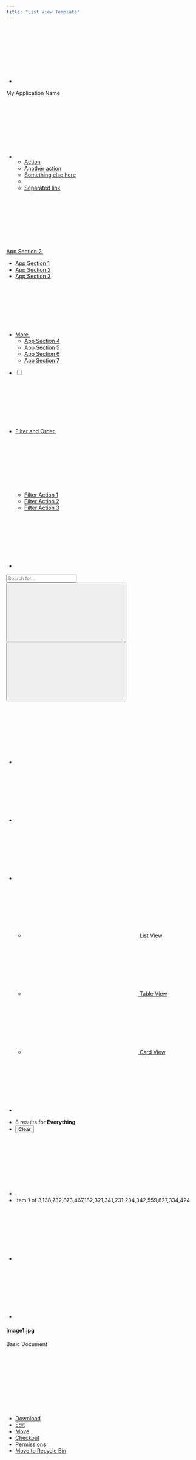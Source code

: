 ```yaml
---
title: "List View Template"
---
```


<nav class="application-bar application-bar-dark navbar navbar-expand-md">
	<div class="container-fluid container-fluid-max-xl">
		<ul class="navbar-nav">
			<li class="nav-item">
				<a class="nav-link nav-link-monospaced" href="#1">
					<svg class="lexicon-icon lexicon-icon-product-menu-closed" focusable="false" role="presentation">
						<use href="/images/icons/icons.svg#product-menu-closed" />
					</svg>
				</a>
			</li>
		</ul>
		<div class="navbar-title navbar-text-truncate">My Application Name</div>
		<ul class="navbar-nav">
			<li class="dropdown nav-item">
				<a aria-expanded="false" aria-haspopup="true" class="dropdown-toggle nav-link nav-link-monospaced" data-toggle="dropdown" href="#1" role="button">
					<svg class="lexicon-icon lexicon-icon-ellipsis-v" focusable="false" role="presentation">
						<use href="/images/icons/icons.svg#ellipsis-v" />
					</svg>
				</a>
				<ul aria-labelledby="navbarDropdownMenuLink" class="dropdown-menu dropdown-menu-right">
					<li><a class="dropdown-item" href="#1">Action</a></li>
					<li><a class="dropdown-item" href="#1">Another action</a></li>
					<li><a class="dropdown-item" href="#1">Something else here</a></li>
					<li class="dropdown-divider"></li>
					<li><a class="dropdown-item" href="#1">Separated link</a></li>
				</ul>
			</li>
		</ul>
	</div>
</nav>

<nav class="navbar navbar-collapse-absolute navbar-expand-md navbar-underline navigation-bar navigation-bar-secondary">
	<div class="container-fluid container-fluid-max-xl">
		<a aria-controls="navigationBarCollapse01" aria-expanded="false" aria-label="Toggle navigation" class="collapsed navbar-toggler navbar-toggler-link" data-toggle="collapse" href="#navigationBarCollapse01" role="button">
			<span class="navbar-text-truncate">App Section 2</span>
			<svg class="lexicon-icon lexicon-icon-caret-bottom" focusable="false" role="presentation">
				<use href="/images/icons/icons.svg#caret-bottom" />
			</svg>
		</a>
		<div class="collapse navbar-collapse" id="navigationBarCollapse01">
			<div class="container-fluid container-fluid-max-xl">
				<ul class="navbar-nav">
					<li class="nav-item">
						<a class="nav-link" href="#1">
							<span class="navbar-text-truncate">App Section 1</span>
						</a>
					</li>
					<li aria-label="Current Page" class="nav-item">
						<a class="active nav-link" href="#1">
							<span class="navbar-text-truncate">App Section 2</span>
						</a>
					</li>
					<li class="nav-item">
						<a class="nav-link" href="#1">
							<span class="navbar-text-truncate">App Section 3</span>
						</a>
					</li>
					<li class="dropdown nav-item show-dropdown-on-collapse">
						<a aria-expanded="false" aria-haspopup="true" class="dropdown-toggle nav-link" data-toggle="dropdown" href="#1" role="button">
							<span class="navbar-text-truncate">More</span>
							<svg class="lexicon-icon lexicon-icon-caret-bottom" focusable="false" role="presentation">
								<use href="/images/icons/icons.svg#caret-bottom" />
							</svg>
						</a>
						<ul aria-labelledby="" class="dropdown-menu">
							<li><a class="dropdown-item" href="#1">App Section 4</a></li>
							<li><a class="dropdown-item" href="#1">App Section 5</a></li>
							<li><a class="dropdown-item" href="#1">App Section 6</a></li>
							<li><a class="dropdown-item" href="#1">App Section 7</a></li>
						</ul>
					</li>
				</ul>
			</div>
		</div>
	</div>
</nav>

<nav class="management-bar management-bar-light navbar navbar-expand-md">
	<div class="container-fluid container-fluid-max-xl">
		<ul class="navbar-nav">
			<li class="nav-item">
				<div class="custom-control custom-checkbox">
					<label>
						<input class="custom-control-input" type="checkbox"/>
						<span class="custom-control-label"></span>
					</label>
				</div>
			</li>
			<li class="dropdown nav-item">
				<a aria-expanded="false" class="dropdown-toggle nav-link navbar-breakpoint-down-d-none" data-toggle="dropdown" href="#1" role="button">
					<span class="navbar-text-truncate">Filter and Order</span>
					<svg class="lexicon-icon lexicon-icon-caret-bottom" focusable="false" role="presentation">
						<use href="/images/icons/icons.svg#caret-bottom" />
					</svg>
				</a>
				<a aria-expanded="false" class="nav-link nav-link-monospaced dropdown-toggle navbar-breakpoint-d-none" data-toggle="dropdown" href="#1" role="button">
					<svg class="lexicon-icon lexicon-icon-filter" focusable="false" role="presentation">
						<use href="/images/icons/icons.svg#filter" />
					</svg>
				</a>
				<ul class="dropdown-menu" role="menu">
					<li><a class="dropdown-item" href="#1">Filter Action 1</a></li>
					<li><a class="dropdown-item" href="#1">Filter Action 2</a></li>
					<li><a class="dropdown-item" href="#1">Filter Action 3</a></li>
				</ul>
			</li>
			<li class="nav-item">
				<a class="nav-link nav-link-monospaced order-arrow-up-active" href="#1">
					<svg class="lexicon-icon lexicon-icon-order-arrow" focusable="false" role="presentation">
						<use href="/images/icons/icons.svg#order-arrow" />
					</svg>
				</a>
			</li>
		</ul>
		<div class="navbar-form navbar-form-autofit navbar-overlay navbar-overlay-sm-down">
			<div class="container-fluid container-fluid-max-xl">
				<form role="search">
					<div class="input-group">
						<div class="input-group-item">
							<input class="form-control input-group-inset input-group-inset-after" placeholder="Search for..." type="text"/>
							<span class="input-group-inset-item input-group-inset-item-after">
								<button class="btn btn-unstyled" type="submit">
									<svg class="lexicon-icon lexicon-icon-search" focusable="false" role="presentation">
										<use href="/images/icons/icons.svg#search" />
									</svg>
								</button>
								<button class="btn btn-unstyled d-none" type="button">
									<svg class="lexicon-icon lexicon-icon-times" focusable="false" role="presentation">
										<use href="/images/icons/icons.svg#times" />
									</svg>
								</button>
							</span>
						</div>
					</div>
				</form>
			</div>
		</div>
		<ul class="navbar-nav">
			<li class="nav-item navbar-breakpoint-d-none">
				<a class="nav-link nav-link-monospaced clay-site-open-overlay-sm-down" href="#1">
					<svg class="lexicon-icon lexicon-icon-search" focusable="false" role="presentation">
						<use href="/images/icons/icons.svg#search" />
					</svg>
				</a>
			</li>
			<li class="nav-item">
				<a class="nav-link nav-link-monospaced" href="#uniqueSidenavCollapseId1" id="uniqueSidenavToggler1" role="button">
					<svg class="lexicon-icon lexicon-icon-info-circle-open" focusable="false" role="presentation">
						<use href="/images/icons/icons.svg#info-circle-open" />
					</svg>
				</a>
			</li>
			<li class="dropdown nav-item">
				<a aria-expanded="false" class="dropdown-toggle nav-link nav-link-monospaced" data-toggle="dropdown" href="#1" role="button">
					<svg class="lexicon-icon lexicon-icon-list" focusable="false" role="presentation">
						<use href="/images/icons/icons.svg#list" />
					</svg>
				</a>
				<ul class="dropdown-menu dropdown-menu-right dropdown-menu-indicator-start" role="menu">
					<li>
						<a class="active dropdown-item" href="#1">
							<span class="dropdown-item-indicator">
								<svg class="lexicon-icon lexicon-icon-list" focusable="false" role="presentation">
									<use href="/images/icons/icons.svg#list" />
								</svg>
							</span>
							List View
						</a>
					</li>
					<li>
						<a class="dropdown-item" href="#1">
							<span class="dropdown-item-indicator">
								<svg class="lexicon-icon lexicon-icon-table" focusable="false" role="presentation">
									<use href="/images/icons/icons.svg#table" />
								</svg>
							</span>
							Table View
						</a>
					</li>
					<li>
						<a class="dropdown-item" href="#1">
							<span class="dropdown-item-indicator">
								<svg class="lexicon-icon lexicon-icon-cards2" focusable="false" role="presentation">
									<use href="/images/icons/icons.svg#cards2" />
								</svg>
							</span>
							Card View
						</a>
					</li>
				</ul>
			</li>
			<li class="nav-item">
				<a class="btn btn-primary nav-btn nav-btn-monospaced navbar-breakpoint-down-d-none" href="#1">
					<svg class="lexicon-icon lexicon-icon-plus" focusable="false" role="presentation">
						<use href="/images/icons/icons.svg#plus" />
					</svg>
				</a>
			</li>
		</ul>
	</div>
</nav>

<nav class="tbar subnav-tbar subnav-tbar-primary">
	<div class="container-fluid container-fluid-max-xl">
		<ul class="tbar-nav">
			<li class="tbar-item tbar-item-expand">
				<div class="tbar-section">
					<span class="component-text text-truncate-inline">
						<span class="text-truncate">8 results for <strong>Everything</strong></span>
					</span>
				</div>
			</li>
			<li class="tbar-item">
				<button class="btn btn-unstyled component-link tbar-link" type="button">Clear</button>
			</li>
		</ul>
	</div>
</nav>

<div class="closed sidenav-container" id="uniqueSidenavCollapseId1">
	<div class="sidenav-menu-slider">
		<div class="sidebar sidebar-light sidenav-menu">
			<nav class="component-tbar tbar">
				<div class="container-fluid">
					<ul class="tbar-nav">
						<li class="tbar-item">
							<a class="component-action disabled" href="#disabled" role="button" tabindex="-1">
								<svg class="lexicon-icon lexicon-icon-angle-left" focusable="false" role="presentation">
									<use href="/images/icons/icons.svg#angle-left" />
								</svg>
							</a>
						</li>
						<li class="tbar-item tbar-item-expand">
							<div class="tbar-section">
								<span class="text-truncate-inline">
									<span class="text-truncate">Item 1 of 3,138,732,873,467,182,321,341,231,234,342,559,827,334,424</span>
								</span>
							</div>
						</li>
						<li class="tbar-item">
							<a class="component-action" href="#1" role="button">
								<svg class="lexicon-icon lexicon-icon-angle-right" focusable="false" role="presentation">
									<use href="/images/icons/icons.svg#angle-right" />
								</svg>
							</a>
						</li>
						<li class="tbar-item">
							<a class="component-action sidenav-close" href="#1" role="button">
								<svg class="lexicon-icon lexicon-icon-times" focusable="false" role="presentation">
									<use href="/images/icons/icons.svg#times" />
								</svg>
							</a>
						</li>
					</ul>
				</div>
			</nav>
			<div class="sidebar-header">
				<div class="autofit-row sidebar-section">
					<div class="autofit-col autofit-col-expand">
						<h4 class="component-title">
							<span class="text-truncate-inline">
								<a class="text-truncate" href="#1">Image1.jpg</a>
							</span>
						</h4>
						<p class="component-subtitle">Basic Document</p>
					</div>
					<div class="autofit-col">
						<div class="dropdown dropdown-action">
							<a aria-expanded="false" aria-haspopup="true" class="component-action dropdown-toggle" data-toggle="dropdown" href="#1" role="button">
								<svg class="lexicon-icon lexicon-icon-ellipsis-v" focusable="false" role="presentation">
									<use href="/images/icons/icons.svg#ellipsis-v" />
								</svg>
							</a>
							<ul class="dropdown-menu">
								<li><a class="dropdown-item" href="#1" role="button">Download</a></li>
								<li><a class="dropdown-item" href="#1">Edit</a></li>
								<li><a class="dropdown-item" href="#1">Move</a></li>
								<li><a class="dropdown-item" href="#1" role="button">Checkout</a></li>
								<li><a class="dropdown-item" href="#1">Permissions</a></li>
								<li><a class="dropdown-item" href="#1" role="button">Move to Recycle Bin</a></li>
							</ul>
						</div>
					</div>
				</div>
			</div>
			<div class="sidebar-body">
				<nav class="component-navigation-bar navbar navigation-bar navbar-collapse-absolute navbar-expand-md navbar-underline">
					<a aria-controls="sidebarLightCollapse00" aria-expanded="false" aria-label="Toggle Navigation" class="collapsed navbar-toggler navbar-toggler-link" data-toggle="collapse" href="#sidebarLightCollapse00" role="button">
						<span class="navbar-text-truncate">Details</span>
						<svg class="lexicon-icon lexicon-icon-caret-bottom" focusable="false" role="presentation">
							<use href="/images/icons/icons.svg#caret-bottom" />
						</svg>
					</a>
					<div class="collapse navbar-collapse" id="sidebarLightCollapse00">
						<ul class="nav navbar-nav" role="tablist">
							<li class="nav-item">
								<a aria-controls="sidebarLightDetails" class="active nav-link" data-toggle="tab" href="#sidebarLightDetails" id="sidebarLightDetailsTab" role="tab">
									<span class="navbar-text-truncate">Details</span>
								</a>
							</li>
							<li class="nav-item">
								<a aria-controls="sidebarLightVersions" class="nav-link" data-toggle="tab" href="#sidebarLightVersions" id="sidebarLightVersionsTab" role="tab">
									<span class="navbar-text-truncate">Versions</span>
								</a>
							</li>
						</ul>
					</div>
				</nav>
				<div class="tab-content">
					<div aria-labelledby="sidebarLightDetailsTab" class="active fade show tab-pane" id="sidebarLightDetails" role="tabpanel">
						<div class="aspect-ratio aspect-ratio-16-to-9 sidebar-panel" style="margin-top:1.5rem;">
							<img alt="thumbnail" class="aspect-ratio-item-center-middle aspect-ratio-item-fluid" src="/images/DeathtoStock_Desk4.jpg" />
							<div class="sticker sticker-bottom-left sticker-danger">JPG</div>
						</div>
						<dl class="sidebar-dl sidebar-section">
							<dt class="sidebar-dt">Url</dt>
							<dd class="sidebar-dd">
								<a href="#1">http://localhost:8080/documents/20140/</a>
							</dd>
							<dt class="sidebar-dt">Webdav Url</dt>
							<dd class="sidebar-dd">
								<a href="#1">http://localhost:8080/webdav/guest/</a>
							</dd>
							<dt class="sidebar-dt">Created</dt>
							<dd class="sidebar-dd">
								<a href="#1">Helen Smith</a>
							</dd>
							<dt class="sidebar-dt">Description</dt>
							<dd class="sidebar-dd">A picture of a person using a ruler and exacto knife to cut construction paper.</dd>
							<dt class="sidebar-dt">Size</dt>
							<dd class="sidebar-dd">745KB</dd>
							<dt class="sidebar-dt">Extension</dt>
							<dd class="sidebar-dd">PNG</dd>
							<dt class="sidebar-dt">Version</dt>
							<dd class="sidebar-dd">2.0</dd>
							<dt class="sidebar-dt">Tags</dt>
							<dd class="sidebar-dd">
								<span class="label label-lg label-secondary">
									<span class="label-item label-item-expand">Tag One</span>
								</span>
								<span class="label label-lg label-secondary">
									<span class="label-item label-item-expand">Tag Two</span>
								</span>
								<span class="label label-lg label-secondary">
									<span class="label-item label-item-expand">Tag Three</span>
								</span>
								<span class="label label-lg label-secondary">
									<span class="label-item label-item-expand">Tag Four</span>
								</span>
								<span class="label label-lg label-secondary">
									<span class="label-item label-item-expand">Tag Five</span>
								</span>
								<span class="label label-lg label-secondary">
									<span class="label-item label-item-expand">Tag Six</span>
								</span>
								<span class="label label-lg label-secondary">
									<span class="label-item label-item-expand">Tag Seven</span>
								</span>
								<span class="label label-lg label-secondary">
									<span class="label-item label-item-expand">Tag Eight</span>
								</span>
							</dd>
							<dt class="sidebar-dt">Related Assets</dt>
							<dd class="sidebar-dd">
								<ul class="list-group sidebar-list-group">
									<li class="list-group-item list-group-item-flex">
										<div class="autofit-col">
											<div class="sticker sticker-secondary">
												<span class="inline-item">
													<svg class="lexicon-icon lexicon-icon-folder" focusable="false" role="presentation">
														<use href="/images/icons/icons.svg#folder" />
													</svg>
												</span>
											</div>
										</div>
										<div class="autofit-col autofit-col-expand">
											<section class="autofit-section">
												<div class="list-group-title text-truncate-inline">
													<a class="text-truncate" href="#1">ReallySuperInsanelyJustIncrediblyLongAndTotallyNotPossibleWordButWeAreReallyTryingToCoverAllOurBasesHereJustInCaseSomeoneIsNutsAsPerUsual</a>
												</div>
											</section>
										</div>
									</li>
									<li class="list-group-item list-group-item-flex">
										<div class="autofit-col">
											<div class="sticker sticker-secondary">
												<span class="inline-item">
													<svg class="lexicon-icon lexicon-icon-folder" focusable="false" role="presentation">
														<use href="/images/icons/icons.svg#folder" />
													</svg>
												</span>
											</div>
										</div>
										<div class="autofit-col autofit-col-expand">
											<section class="autofit-section">
												<div class="list-group-title text-truncate-inline">
													<a class="text-truncate" href="#1">Surf Blog Entry Two</a>
												</div>
											</section>
										</div>
									</li>
								</ul>
							</dd>
						</dl>
					</div>
					<div aria-labelledby="sidebarLightVersionsTab" class="fade tab-pane" id="sidebarLightVersions" role="tabpanel">
						<ul class="list-group sidebar-list-group">
							<li class="list-group-item list-group-item-flex">
								<div class="autofit-col autofit-col-expand">
									<div class="list-group-title">Version 1.2</div>
									<div class="list-group-subtitle">By Helen, on 8/31/17 9:15am</div>
									<div class="list-group-subtext">No Change Log</div>
								</div>
								<div class="autofit-col">
									<div class="dropdown dropdown-action">
										<a aria-expanded="false" aria-haspopup="true" class="component-action dropdown-toggle" data-toggle="dropdown" href="#1" id="sidebarLightListDropdownId01" role="button">
											<svg class="lexicon-icon lexicon-icon-ellipsis-v" focusable="false" role="presentation">
												<use href="/images/icons/icons.svg#ellipsis-v" />
											</svg>
										</a>
										<ul aria-labelledBy="sidebarLightListDropdownId01" class="dropdown-menu">
											<li><a class="dropdown-item" href="#1" role="button">Download</a></li>
											<li><a class="dropdown-item" href="#1">Edit</a></li>
											<li><a class="dropdown-item" href="#1">Move</a></li>
											<li><a class="dropdown-item" href="#1" role="button">Checkout</a></li>
											<li><a class="dropdown-item" href="#1">Permissions</a></li>
											<li><a class="dropdown-item" href="#1" role="button">Move to Recycle Bin</a></li>
										</ul>
									</div>
								</div>
							</li>
							<li class="list-group-item list-group-item-flex">
								<div class="autofit-col autofit-col-expand">
									<div class="list-group-title">Version 1.1</div>
									<div class="list-group-subtitle">By Helen, on 8/31/17 8:00am</div>
									<div class="list-group-subtext">No Change Log</div>
								</div>
								<div class="autofit-col">
									<div class="dropdown dropdown-action">
										<a aria-expanded="false" aria-haspopup="true" class="component-action dropdown-toggle" data-toggle="dropdown" href="#1" id="sidebarLightListDropdownId02" role="button">
											<svg class="lexicon-icon lexicon-icon-ellipsis-v" focusable="false" role="presentation">
												<use href="/images/icons/icons.svg#ellipsis-v" />
											</svg>
										</a>
										<ul aria-labelledBy="sidebarLightListDropdownId02" class="dropdown-menu">
											<li><a class="dropdown-item" href="#1" role="button">Download</a></li>
											<li><a class="dropdown-item" href="#1">Edit</a></li>
											<li><a class="dropdown-item" href="#1">Move</a></li>
											<li><a class="dropdown-item" href="#1" role="button">Checkout</a></li>
											<li><a class="dropdown-item" href="#1">Permissions</a></li>
											<li><a class="dropdown-item" href="#1" role="button">Move to Recycle Bin</a></li>
										</ul>
									</div>
								</div>
							</li>
						</ul>
					</div>
				</div>
			</div>
		</div>
	</div>
	<div class="container-fluid container-fluid-max-xl container-view sidenav-content">
		<form>
			<ul class="list-group list-group-notification show-quick-actions-on-hover">
				<li class="list-group-header">
					<h3 class="list-group-header-title">Group 1</h3>
				</li>
				<li class="list-group-item list-group-item-flex">
					<div class="autofit-col">
						<div class="custom-control custom-checkbox">
							<label>
								<input class="custom-control-input" type="checkbox"/>
								<span class="custom-control-label"></span>
							</label>
						</div>
					</div>
					<div class="autofit-col">
						<div class="sticker sticker-secondary">
							<span class="inline-item">
								<svg class="lexicon-icon lexicon-icon-folder" focusable="false" role="presentation">
									<use href="/images/icons/icons.svg#folder" />
								</svg>
							</span>
						</div>
					</div>
					<div class="autofit-col autofit-col-expand">
						<section class="autofit-section">
							<h4 class="list-group-title">
								<a href="#1">Account Example One</a>
							</h4>
							<p class="list-group-subtext">Second Level Text</p>
						</section>
					</div>
					<div class="autofit-col">
						<div class="quick-action-menu">
							<a class="component-action quick-action-item" href="#1">
								<svg class="lexicon-icon lexicon-icon-trash" focusable="false" role="presentation">
									<use href="/images/icons/icons.svg#trash" />
								</svg>
							</a>
							<a class="component-action quick-action-item" href="#1">
								<svg class="lexicon-icon lexicon-icon-download" focusable="false" role="presentation">
									<use href="/images/icons/icons.svg#download" />
								</svg>
							</a>
							<a class="component-action quick-action-item" href="#1">
								<svg class="lexicon-icon lexicon-icon-expand" focusable="false" role="presentation">
									<use href="/images/icons/icons.svg#expand" />
								</svg>
							</a>
						</div>
						<div class="dropdown dropdown-action">
							<a aria-expanded="false" aria-haspopup="true" class="component-action dropdown-toggle" data-toggle="dropdown" href="#1" id="dropdownAction1" role="button">
								<svg class="lexicon-icon lexicon-icon-ellipsis-v" focusable="false" role="presentation">
									<use href="/images/icons/icons.svg#ellipsis-v" />
								</svg>
							</a>
							<ul aria-labelledby="" class="dropdown-menu dropdown-menu-right">
								<li><a class="dropdown-item" href="#1">Remove</a></li>
								<li><a class="dropdown-item" href="#1">Download</a></li>
								<li><a class="dropdown-item" href="#1">Checkout</a></li>
							</ul>
						</div>
					</div>
				</li>
				<li class="list-group-item list-group-item-flex">
					<div class="autofit-col">
						<div class="custom-control custom-checkbox">
							<label>
								<input class="custom-control-input" type="checkbox"/>
								<span class="custom-control-label"></span>
							</label>
						</div>
					</div>
					<div class="autofit-col">
						<div class="sticker sticker-secondary">
							<span class="inline-item">
								<svg class="lexicon-icon lexicon-icon-folder" focusable="false" role="presentation">
									<use href="/images/icons/icons.svg#folder" />
								</svg>
							</span>
						</div>
					</div>
					<div class="autofit-col autofit-col-expand">
						<section class="autofit-section">
							<h4 class="list-group-title">
								<a href="#1">Account Example Two</a>
							</h4>
						</section>
					</div>
					<div class="autofit-col">
						<div class="quick-action-menu">
							<a class="component-action quick-action-item" href="#1">
								<svg class="lexicon-icon lexicon-icon-trash" focusable="false" role="presentation">
									<use href="/images/icons/icons.svg#trash" />
								</svg>
							</a>
							<a class="component-action quick-action-item" href="#1">
								<svg class="lexicon-icon lexicon-icon-download" focusable="false" role="presentation">
									<use href="/images/icons/icons.svg#download" />
								</svg>
							</a>
							<a class="component-action quick-action-item" href="#1">
								<svg class="lexicon-icon lexicon-icon-expand" focusable="false" role="presentation">
									<use href="/images/icons/icons.svg#expand" />
								</svg>
							</a>
						</div>
						<div class="dropdown dropdown-action">
							<a aria-expanded="false" aria-haspopup="true" class="component-action dropdown-toggle" data-toggle="dropdown" href="#1" id="dropdownAction1" role="button">
								<svg class="lexicon-icon lexicon-icon-ellipsis-v" focusable="false" role="presentation">
									<use href="/images/icons/icons.svg#ellipsis-v" />
								</svg>
							</a>
							<ul aria-labelledby="" class="dropdown-menu dropdown-menu-right">
								<li><a class="dropdown-item" href="#1">Remove</a></li>
								<li><a class="dropdown-item" href="#1">Download</a></li>
								<li><a class="dropdown-item" href="#1">Checkout</a></li>
							</ul>
						</div>
					</div>
				</li>
				<li class="list-group-header">
					<h3 class="list-group-header-title">Group 2</h3>
				</li>
				<li class="list-group-item list-group-item-flex">
					<div class="autofit-col">
						<div class="custom-control custom-checkbox">
							<label>
								<input class="custom-control-input" type="checkbox"/>
								<span class="custom-control-label"></span>
							</label>
						</div>
					</div>
					<div class="autofit-col">
						<div class="sticker sticker-secondary">
							<span class="inline-item">
								<svg class="lexicon-icon lexicon-icon-folder" focusable="false" role="presentation">
									<use href="/images/icons/icons.svg#folder" />
								</svg>
							</span>
						</div>
					</div>
					<div class="autofit-col autofit-col-expand">
						<section class="autofit-section">
							<h4 class="list-group-title">
								<a href="#1">Account Example One</a>
							</h4>
							<p class="list-group-subtext">Second Level Text</p>
							<div class="list-group-detail">
								<span class="label label-warning">
									<span class="label-item label-item-expand">Pending</span>
								</span>
							</div>
						</section>
					</div>
					<div class="autofit-col">
						<div class="quick-action-menu">
							<a class="component-action quick-action-item" href="#1">
								<svg class="lexicon-icon lexicon-icon-trash" focusable="false" role="presentation">
									<use href="/images/icons/icons.svg#trash" />
								</svg>
							</a>
							<a class="component-action quick-action-item" href="#1">
								<svg class="lexicon-icon lexicon-icon-download" focusable="false" role="presentation">
									<use href="/images/icons/icons.svg#download" />
								</svg>
							</a>
							<a class="component-action quick-action-item" href="#1">
								<svg class="lexicon-icon lexicon-icon-expand" focusable="false" role="presentation">
									<use href="/images/icons/icons.svg#expand" />
								</svg>
							</a>
						</div>
						<div class="dropdown dropdown-action">
							<a aria-expanded="false" aria-haspopup="true" class="component-action dropdown-toggle" data-toggle="dropdown" href="#1" id="dropdownAction1" role="button">
								<svg class="lexicon-icon lexicon-icon-ellipsis-v" focusable="false" role="presentation">
									<use href="/images/icons/icons.svg#ellipsis-v" />
								</svg>
							</a>
							<ul aria-labelledby="" class="dropdown-menu dropdown-menu-right">
								<li><a class="dropdown-item" href="#1">Remove</a></li>
								<li><a class="dropdown-item" href="#1">Download</a></li>
								<li><a class="dropdown-item" href="#1">Checkout</a></li>
							</ul>
						</div>
					</div>
				</li>
				<li class="list-group-item list-group-item-flex">
					<div class="autofit-col">
						<div class="custom-control custom-checkbox">
							<label>
								<input class="custom-control-input" type="checkbox"/>
								<span class="custom-control-label"></span>
							</label>
						</div>
					</div>
					<div class="autofit-col">
						<div class="sticker sticker-secondary">
							<span class="inline-item">
								<svg class="lexicon-icon lexicon-icon-folder" focusable="false" role="presentation">
									<use href="/images/icons/icons.svg#folder" />
								</svg>
							</span>
						</div>
					</div>
					<div class="autofit-col autofit-col-expand">
						<section class="autofit-section">
							<h4 class="list-group-title">
								<a href="#1">Account Example Two</a>
							</h4>
							<p class="list-group-subtext">Second Level Text</p>
							<div class="list-group-detail">
								<span class="label label-info">
									<span class="label-item label-item-expand">Info</span>
								</span>
							</div>
						</section>
					</div>
					<div class="autofit-col">
						<div class="quick-action-menu">
							<a class="component-action quick-action-item" href="#1">
								<svg class="lexicon-icon lexicon-icon-trash" focusable="false" role="presentation">
									<use href="/images/icons/icons.svg#trash" />
								</svg>
							</a>
							<a class="component-action quick-action-item" href="#1">
								<svg class="lexicon-icon lexicon-icon-download" focusable="false" role="presentation">
									<use href="/images/icons/icons.svg#download" />
								</svg>
							</a>
							<a class="component-action quick-action-item" href="#1">
								<svg class="lexicon-icon lexicon-icon-expand" focusable="false" role="presentation">
									<use href="/images/icons/icons.svg#expand" />
								</svg>
							</a>
						</div>
						<div class="dropdown dropdown-action">
							<a aria-expanded="false" aria-haspopup="true" class="component-action dropdown-toggle" data-toggle="dropdown" href="#1" id="dropdownAction1" role="button">
								<svg class="lexicon-icon lexicon-icon-ellipsis-v" focusable="false" role="presentation">
									<use href="/images/icons/icons.svg#ellipsis-v" />
								</svg>
							</a>
							<ul aria-labelledby="" class="dropdown-menu dropdown-menu-right">
								<li><a class="dropdown-item" href="#1">Remove</a></li>
								<li><a class="dropdown-item" href="#1">Download</a></li>
								<li><a class="dropdown-item" href="#1">Checkout</a></li>
							</ul>
						</div>
					</div>
				</li>
				<li class="list-group-header">
					<h3 class="list-group-header-title">Group 3</h3>
				</li>
				<li class="list-group-item list-group-item-flex">
					<div class="autofit-col autofit-col-expand">
						<section class="autofit-section">
							<h4 class="list-group-title">
								<a href="#1">Account Example One</a>
							</h4>
						</section>
					</div>
				</li>
				<li class="list-group-item list-group-item-flex">
					<div class="autofit-col autofit-col-expand">
						<section class="autofit-section">
							<h4 class="list-group-title">
								<a href="#1">Account Example Two</a>
							</h4>
						</section>
					</div>
				</li>
				<li class="list-group-item list-group-item-flex">
					<div class="autofit-col autofit-col-expand">
						<section class="autofit-section">
							<h4 class="list-group-title">
								<a href="#1">Account Example Three</a>
							</h4>
						</section>
					</div>
				</li>
				<li class="list-group-item list-group-item-flex">
					<div class="autofit-col autofit-col-expand">
						<section class="autofit-section">
							<h4 class="list-group-title">
								<a href="#1">Account Example Four</a>
							</h4>
						</section>
					</div>
				</li>
			</ul>
		</form>
		<div class="pagination-bar">
			<div class="dropdown pagination-items-per-page">
				<a aria-expanded="false" aria-haspopup="true" class="dropdown-toggle" data-toggle="dropdown" href="#1" role="button">
					10 entries
					<svg class="lexicon-icon lexicon-icon-caret-double-l" focusable="false" role="presentation">
						<use href="/images/icons/icons.svg#caret-double-l" />
					</svg>
				</a>
				<ul class="dropdown-menu dropdown-menu-top">
					<li><a class="dropdown-item" href="#1">5</a></li>
					<li><a class="dropdown-item" href="#1">10</a></li>
					<li><a class="dropdown-item" href="#1">20</a></li>
					<li><a class="dropdown-item" href="#1">30</a></li>
					<li><a class="dropdown-item" href="#1">50</a></li>
				</ul>
			</div>
			<div class="pagination-results">Showing 223,922 to 223,932 of 1,292,203 entries.</div>
			<ul class="pagination">
				<li class="disabled page-item">
					<a class="page-link" href="#1">
						<svg class="lexicon-icon lexicon-icon-angle-left" focusable="false" role="presentation">
							<use href="/images/icons/icons.svg#angle-left" />
						</svg>
						<span class="sr-only">Previous</span>
					</a>
				</li>
				<li class="active page-item"><a class="page-link" href="#1">22,392</a></li>
				<li class="page-item"><a class="page-link" href="#1">22,393</a></li>
				<li class="dropdown page-item">
					<a aria-expanded="false" aria-haspopup="true" class="dropdown-toggle page-link" data-toggle="dropdown" href="#1" role="button">...</a>
					<ul class="dropdown-menu dropdown-menu-top-center">
						<li>
							<ul class="inline-scroller">
								<li><a class="dropdown-item" href="#1">22,394</a></li>
								<li><a class="dropdown-item" href="#1">22,395</a></li>
								<li><a class="dropdown-item" href="#1">22,396</a></li>
								<li><a class="dropdown-item" href="#1">22,397</a></li>
								<li><a class="dropdown-item" href="#1">22,398</a></li>
								<li><a class="dropdown-item" href="#1">22,399</a></li>
								<li><a class="dropdown-item" href="#1">22,400</a></li>
								<li><a class="dropdown-item" href="#1">22,401</a></li>
								<li><a class="dropdown-item" href="#1">22,402</a></li>
								<li><a class="dropdown-item" href="#1">22,403</a></li>
								<li><a class="dropdown-item" href="#1">22,404</a></li>
								<li><a class="dropdown-item" href="#1">22,405</a></li>
								<li><a class="dropdown-item" href="#1">22,406</a></li>
							</ul>
						</li>
					</ul>
				</li>
				<li class="page-item"><a class="page-link" href="#1">129,221</a></li>
				<li class="page-item">
					<a class="page-link" href="#1">
						<svg class="lexicon-icon lexicon-icon-angle-right" focusable="false" role="presentation">
							<use href="/images/icons/icons.svg#angle-right" />
						</svg>
						<span class="sr-only">Next</span>
					</a>
				</li>
			</ul>
		</div>
	</div>
</div>